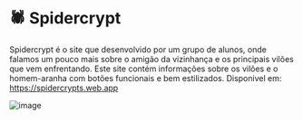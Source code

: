# 🕷️ Spidercrypt
Spidercrypt é o site que desenvolvido por um grupo de alunos, onde falamos um pouco 
mais sobre o amigão da vizinhança e os principais vilões que vem enfrentando.
  Este site contém informações sobre os vilões e o homem-aranha com botões funcionais e bem estilizados.
  Disponivel em: https://spidercrypts.web.app

![image](https://user-images.githubusercontent.com/104165218/170845525-651df9a5-00fd-484b-9dab-44ede4d8dd3a.png)
